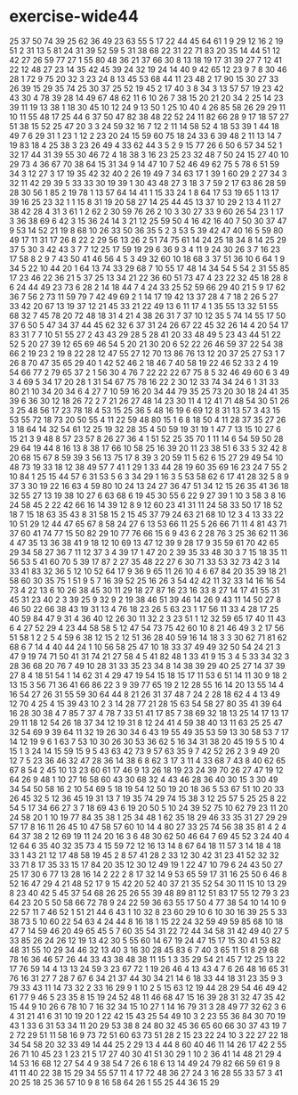 # exercise-wide44
25
37
50
74
39
25
62
36
49
23
63
55
5
17
22
44
45
64
61
1
9
29
12
16
2
19
51
2
31
13
5
81
24
31
39
52
59
5
31
38
68
22
31
22
71
83
20
35
14
44
51
12
42
27
26
59
77
27
1
55
80
48
36
21
37
66
30
8
13
18
19
17
31
39
27
7
12
41
22
12
48
27
23
14
35
42
45
39
24
32
19
24
14
40
9
42
65
12
23
9
7
8
30
46
28
1
72
9
75
20
32
3
23
24
8
13
45
53
68
44
11
23
48
2
17
90
15
30
27
33
26
39
15
29
35
74
25
30
37
25
52
19
45
2
17
40
3
8
34
3
13
57
57
19
23
42
43
30
4
78
39
28
14
49
67
48
62
11
6
10
26
7
38
15
20
21
20
34
2
25
14
23
39
11
19
13
38
1
18
30
45
10
12
24
9
13
50
1
25
10
40
4
26
85
58
26
29
29
11
10
11
55
48
17
25
44
6
37
50
47
82
38
48
22
52
24
11
82
66
28
9
17
18
57
27
51
38
15
52
25
47
20
3
3
24
59
32
16
7
12
2
11
14
58
52
4
18
53
39
1
44
18
49
7
6
29
31
1
23
1
12
2
23
20
24
15
59
60
75
18
24
33
6
39
48
2
11
13
14
7
19
83
18
4
25
38
3
23
26
49
4
33
62
44
3
5
2
9
15
77
26
6
50
6
57
34
52
1
32
17
44
31
39
55
30
46
72
4
18
38
3
16
23
25
23
32
48
7
50
24
15
27
40
10
29
73
4
36
67
70
38
64
15
31
34
9
14
47
10
7
52
46
49
62
75
5
78
6
51
59
34
3
12
27
3
17
19
35
42
32
40
2
26
19
49
7
34
63
17
1
39
1
60
29
2
27
34
3
32
11
42
29
39
5
33
33
30
19
39
1
30
43
48
27
3
18
3
7
59
2
17
63
86
28
59
28
30
56
1
85
2
19
78
1
13
57
64
14
41
1
15
33
24
1
8
64
17
53
19
65
1
13
17
39
16
25
23
32
1
1
15
8
31
19
20
58
27
14
25
44
45
13
37
10
29
2
13
4
11
27
38
42
28
4
31
3
61
1
2
62
2
30
59
76
26
2
10
3
30
27
33
9
60
26
54
23
1
17
3
36
38
69
6
42
3
15
36
24
14
3
21
12
25
59
50
4
16
42
16
40
7
50
30
37
47
9
53
14
52
21
19
8
68
10
26
33
50
36
35
5
2
3
53
5
39
42
47
40
16
5
59
80
49
17
11
31
17
26
8
22
2
29
56
13
26
2
51
74
75
61
14
24
25
18
34
8
14
25
29
37
5
30
3
42
43
3
7
7
12
25
17
59
19
29
6
36
9
3
4
11
9
24
30
26
3
7
16
23
17
58
8
2
9
7
43
50
41
46
56
4
5
3
49
32
60
10
18
68
3
37
51
36
10
6
64
1
9
34
5
22
10
44
20
1
64
13
74
33
29
68
7
10
55
17
48
14
34
54
5
54
2
31
55
85
17
23
46
22
36
21
5
37
25
13
34
21
22
36
60
51
73
47
4
23
22
32
45
18
28
8
6
24
44
49
23
73
6
28
2
14
18
44
7
4
24
33
25
52
59
66
29
40
21
5
9
17
62
36
7
56
2
73
11
59
79
7
42
49
69
2
1
14
17
19
42
13
37
28
4
7
18
2
26
5
27
33
42
20
67
13
19
37
12
21
45
33
21
22
49
13
6
11
17
4
1
35
55
13
32
51
55
68
32
7
45
78
20
72
48
18
31
4
21
4
38
26
31
7
37
10
12
35
5
74
14
55
17
50
37
6
50
5
47
34
37
44
45
62
32
6
37
31
24
26
67
22
45
32
26
14
4
20
54
17
83
31
7
7
10
51
55
27
2
43
43
29
28
5
28
41
20
33
48
49
5
23
43
44
51
22
52
5
20
27
39
12
65
69
46
54
5
20
21
30
20
6
52
22
26
46
59
37
22
54
38
66
2
19
23
2
19
8
22
28
12
47
55
27
12
70
13
86
76
13
12
20
37
25
27
53
1
7
26
8
70
47
35
65
29
40
1
42
52
46
2
18
46
7
40
58
19
22
46
52
33
2
4
19
54
66
77
2
79
65
37
2
1
56
30
4
76
7
22
22
22
67
75
8
5
32
46
49
60
6
3
49
3
4
69
5
34
17
20
28
1
31
54
67
75
78
16
22
2
30
12
33
74
34
24
6
1
31
33
80
21
10
34
20
34
6
4
27
7
10
59
16
20
34
44
79
35
25
73
20
30
18
24
41
35
39
6
36
30
12
18
26
72
2
7
21
26
27
48
14
23
30
11
4
12
41
71
48
54
30
51
26
3
25
48
56
17
23
78
18
4
53
15
25
36
5
48
16
19
6
69
12
8
31
13
57
3
43
15
53
55
72
18
73
20
50
55
4
11
22
59
48
80
15
1
6
8
18
50
4
11
28
37
35
27
26
3
18
64
14
32
54
61
12
25
19
32
28
35
4
50
59
19
31
19
1
47
7
13
15
10
27
6
15
21
3
9
48
8
57
23
57
8
26
27
36
4
1
51
52
25
35
70
1
11
14
6
54
59
50
28
29
64
19
44
8
16
13
8
38
17
66
10
58
25
16
39
20
11
23
38
51
6
33
5
32
42
8
20
68
15
67
8
59
39
3
56
13
75
17
8
39
3
20
59
11
5
62
6
15
27
29
49
54
10
48
73
19
33
18
12
38
49
57
7
41
1
29
1
33
44
28
19
60
35
69
16
23
24
7
55
2
10
84
1
25
15
44
57
6
31
53
5
6
3
34
29
1
16
3
5
53
58
62
6
17
41
28
32
5
8
9
37
3
30
19
22
16
63
4
59
80
10
24
13
24
27
36
47
51
34
12
15
26
35
41
36
18
32
55
27
13
19
38
10
27
6
63
68
6
19
45
30
55
6
22
9
27
39
1
10
3
58
3
8
16
24
58
45
2
22
42
66
16
14
39
12
8
9
12
60
23
41
31
11
24
58
33
50
17
18
52
18
7
15
18
63
35
43
8
31
58
15
2
15
45
37
79
24
63
21
68
10
12
3
4
13
33
22
10
51
29
12
44
47
65
67
8
58
24
27
6
13
53
66
11
25
5
26
66
71
11
4
81
43
71
37
60
41
74
77
15
50
82
29
10
77
76
66
15
6
9
43
6
2
28
76
3
25
36
62
11
36
4
47
35
13
36
38
41
9
18
12
10
69
13
47
12
39
9
28
17
9
35
59
61
70
42
65
29
34
58
27
36
7
11
12
37
3
4
39
17
1
47
20
2
39
35
33
48
30
3
7
15
18
35
11
56
53
5
41
60
70
5
39
17
87
2
27
35
48
22
27
6
30
71
33
53
32
73
42
3
14
33
41
83
32
36
5
12
10
52
64
17
9
36
9
65
11
26
10
4
6
67
84
20
35
39
18
21
58
60
30
35
75
1
51
9
5
7
16
39
52
25
16
26
3
54
42
42
11
32
33
14
16
16
54
73
4
22
13
6
10
26
38
45
30
11
29
18
27
87
16
23
16
33
8
27
14
17
41
55
31
45
31
23
40
2
3
39
25
9
32
9
2
19
38
46
51
39
46
14
26
9
43
11
14
50
27
8
46
50
22
66
38
43
19
31
13
4
76
18
23
26
5
63
23
1
17
56
11
33
4
28
17
25
40
59
84
47
9
31
4
36
40
12
26
30
11
32
2
3
23
51
1
12
32
59
65
17
40
11
43
6
4
27
52
29
4
23
44
58
58
5
12
47
54
73
75
42
60
10
8
21
46
49
3
2
17
56
51
58
1
2
2
5
4
59
6
38
12
15
2
12
51
36
28
40
59
16
14
18
3
3
30
62
71
81
62
68
6
7
14
4
40
44
24
1
10
56
58
25
47
10
18
33
37
49
49
32
50
54
24
21
3
47
9
19
74
71
50
41
31
74
21
27
58
4
5
41
82
48
1
33
41
9
15
3
4
5
33
34
32
3
28
36
68
20
76
7
49
10
28
31
33
35
23
34
8
14
38
39
29
40
25
27
14
37
39
27
8
4
18
51
54
1
14
62
31
4
29
47
19
54
15
18
15
17
11
53
6
51
14
11
30
9
18
2
13
15
3
56
71
36
41
66
86
22
3
9
39
77
65
19
2
12
28
55
16
14
20
13
55
14
4
16
54
27
26
31
55
59
30
64
44
8
21
26
31
37
48
7
24
2
28
18
62
4
4
13
49
12
70
4
25
4
15
39
43
10
2
3
14
28
77
21
28
15
63
54
58
27
80
35
41
39
64
16
28
30
38
4
7
85
7
37
4
78
7
33
51
41
17
85
7
38
69
32
18
13
25
14
17
13
17
29
11
18
12
54
26
18
37
34
12
19
31
8
12
24
41
4
59
38
40
13
11
63
25
25
47
32
54
69
9
39
64
11
32
19
26
30
34
6
43
19
55
49
35
53
59
13
30
58
53
7
17
14
12
19
9
6
1
63
7
53
10
30
26
30
53
36
62
5
16
34
31
38
20
45
19
5
5
10
4
15
1
3
24
14
15
59
15
9
5
43
63
42
73
9
57
63
35
9
7
42
52
26
2
3
9
49
20
12
7
5
23
36
46
32
47
28
36
14
38
6
8
62
3
17
3
11
4
33
68
7
43
8
40
62
65
67
8
54
2
45
10
13
23
60
61
17
46
9
13
26
18
19
23
24
39
70
26
27
47
19
12
64
26
9
48
1
10
27
16
58
60
43
30
68
32
4
43
46
28
36
40
30
15
3
30
49
34
54
50
58
16
2
10
54
69
5
18
19
54
12
50
19
20
18
36
5
53
67
51
10
20
33
26
45
32
5
12
36
45
19
31
13
7
19
35
74
29
74
15
38
3
12
25
57
5
25
25
8
22
54
5
17
34
66
27
3
7
18
69
43
6
19
20
50
5
10
24
39
52
75
10
62
79
23
11
20
24
58
20
1
10
19
77
84
35
38
1
25
34
48
1
62
35
18
29
46
33
35
31
27
29
29
57
17
8
16
11
26
45
10
47
58
57
60
10
14
4
80
27
33
25
74
56
38
35
81
4
2
4
64
37
38
2
12
69
19
11
24
20
16
3
6
48
30
62
50
46
64
7
69
45
52
3
24
40
4
12
64
6
35
40
32
35
73
4
15
59
72
12
16
13
14
8
67
64
18
11
57
3
14
18
4
18
33
1
43
21
12
17
48
58
19
45
2
8
57
41
28
2
33
12
30
42
31
23
41
52
32
32
33
71
8
17
35
33
15
17
84
20
35
12
30
12
49
19
1
22
47
10
79
6
24
43
50
27
25
17
30
6
77
13
28
16
14
2
22
2
8
17
32
14
9
53
65
59
17
31
16
25
50
6
46
8
52
16
47
29
4
21
48
52
17
9
15
42
20
52
40
37
21
35
52
54
30
11
15
10
13
29
8
23
40
42
5
45
37
54
68
26
25
26
55
39
48
89
81
12
51
83
17
55
12
79
3
23
64
23
20
5
50
58
66
72
78
9
24
22
59
36
63
55
17
50
4
77
38
54
10
14
10
9
22
57
11
7
46
52
1
51
21
44
6
43
1
10
32
8
23
60
29
10
6
10
30
16
39
25
5
33
38
73
5
10
60
22
54
63
4
24
44
8
16
18
1
15
22
24
32
59
49
59
85
68
10
18
47
7
14
59
46
20
49
65
45
5
7
60
35
54
31
22
72
44
34
58
31
42
49
40
27
5
33
85
26
24
26
12
19
13
42
30
5
55
60
14
67
19
24
47
15
17
15
30
41
53
82
48
31
55
10
29
34
46
32
13
40
3
16
30
28
45
83
6
7
40
3
65
11
51
8
29
68
78
16
36
46
57
26
44
33
43
38
48
38
11
15
1
3
35
29
54
21
45
7
12
25
13
22
17
76
59
14
4
13
13
24
59
3
23
67
72
1
19
26
46
4
13
43
4
7
6
26
48
16
65
31
76
16
31
27
7
28
7
67
6
34
21
37
44
30
34
21
14
6
18
33
44
18
31
23
35
9
3
79
33
43
11
14
73
32
2
33
16
29
9
1
10
2
5
15
63
12
19
44
28
29
54
46
49
42
61
77
9
46
5
23
35
8
15
19
24
52
48
11
46
68
47
15
16
39
28
31
32
47
35
42
15
44
9
10
26
6
78
10
7
16
32
34
15
10
27
1
14
16
79
31
3
28
49
77
32
62
3
6
4
31
21
41
6
31
10
19
20
1
22
42
15
43
25
54
49
10
3
2
23
55
36
84
30
70
19
43
1
33
6
31
53
34
11
20
29
53
38
8
24
80
32
45
36
65
60
66
30
37
43
19
7
2
72
29
51
11
58
16
9
73
72
51
60
63
73
51
28
2
15
23
22
24
10
3
22
27
22
18
34
54
58
20
32
33
49
14
44
25
2
29
13
4
44
8
60
40
46
11
14
26
17
42
2
55
26
71
10
45
23
1
23
21
5
17
27
40
30
41
51
30
29
1
10
2
36
41
14
48
21
29
4
14
53
16
68
12
27
54
4
9
38
54
7
26
6
18
6
13
14
49
24
79
82
66
59
61
9
8
41
11
40
22
38
15
29
34
55
57
11
4
17
72
48
36
27
24
3
16
28
55
33
57
3
41
20
25
18
25
36
57
10
9
8
16
58
64
26
1
55
25
44
36
15
29
